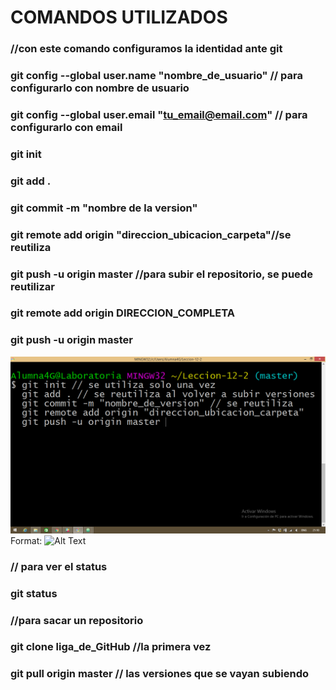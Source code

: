 #  COMANDOS UTILIZADOS
### //con este comando configuramos la identidad ante git
### git config --global user.name "nombre_de_usuario" // para configurarlo con nombre de usuario
### git config --global user.email "tu_email@email.com" // para configurarlo con email

### git init
### git add .
### git commit -m "nombre de la version"
### git remote add origin "direccion_ubicacion_carpeta"//se reutiliza
### git push -u origin master //para subir el repositorio, se puede reutilizar
### git remote add origin DIRECCION_COMPLETA
### git push -u origin master
![comandos](comandos.png)
Format: ![Alt Text](url)

### // para ver el status
### git status

### //para sacar un repositorio
### git clone liga_de_GitHub //la primera vez
### git pull origin master // las versiones que se vayan subiendo
